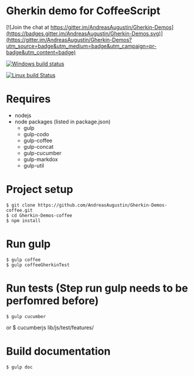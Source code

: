 Gherkin demo for CoffeeScript
========

[![Join the chat at https://gitter.im/AndreasAugustin/Gherkin-Demos](https://badges.gitter.im/AndreasAugustin/Gherkin-Demos.svg)](https://gitter.im/AndreasAugustin/Gherkin-Demos?utm_source=badge&utm_medium=badge&utm_campaign=pr-badge&utm_content=badge)

[![Windows build status](https://ci.appveyor.com/api/projects/status/l7h3fhq2ur1vnayf?svg=true)](https://ci.appveyor.com/project/AndreasAugustin/gherkin-demos-coffee)

[![Linux build Status](https://travis-ci.org/AndreasAugustin/Gherkin-Demos-coffee.svg?branch=master)](https://travis-ci.org/AndreasAugustin/Gherkin-Demos-coffee)

# Requires

- nodejs
- node packages (listed in package.json)
    - gulp
    - gulp-codo
    - gulp-coffee
    - gulp-concat
    - gulp-cucumber
    - gulp-markdox
    - gulp-util

# Project setup

    $ git clone https://github.com/AndreasAugustin/Gherkin-Demos-coffee.git
    $ cd Gherkin-Demos-coffee
    $ npm install
    
# Run gulp

    $ gulp coffee
    $ gulp coffeeGherkinTest
    
# Run tests (Step run gulp needs to be perfomred before)

    $ gulp cucumber
or
    $ cucumberjs lib/js/test/features/
    
# Build documentation

    $ gulp doc

